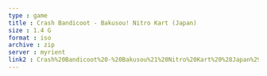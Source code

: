 ```yaml
---
type : game
title : Crash Bandicoot - Bakusou! Nitro Kart (Japan)
size : 1.4 G
format : iso
archive : zip
server : myrient
link2 : Crash%20Bandicoot%20-%20Bakusou%21%20Nitro%20Kart%20%28Japan%29
---
```

